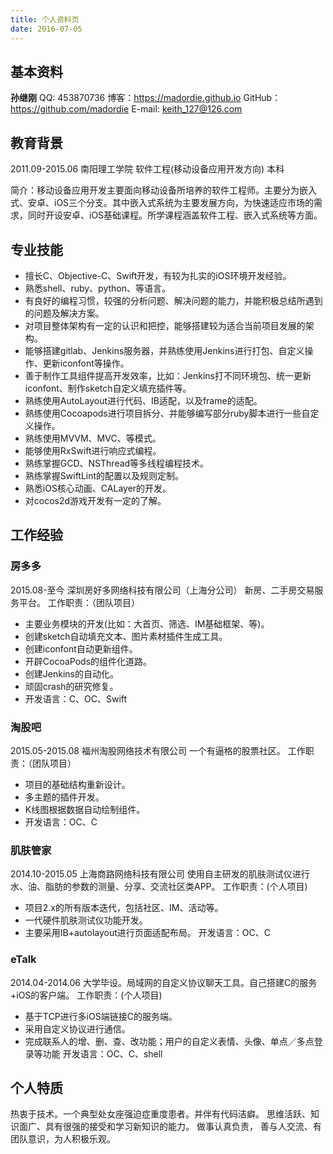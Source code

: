 ```yaml
---
title: 个人资料页
date: 2016-07-05
---
```


## 基本资料

__孙继刚__
QQ: 453870736
博客：https://madordie.github.io
GitHub：https://github.com/madordie
E-mail: [keith_127@126.com](mailto:keith_127@126.com)

## 教育背景

2011.09-2015.06     南阳理工学院   软件工程(移动设备应用开发方向)       本科

简介：移动设备应用开发主要面向移动设备所培养的软件工程师。主要分为嵌入式、安卓、iOS三个分支。其中嵌入式系统为主要发展方向，为快速适应市场的需求，同时开设安卓、iOS基础课程。所学课程涵盖软件工程、嵌入式系统等方面。

## 专业技能

- 擅长C、Objective-C、Swift开发，有较为扎实的iOS环境开发经验。
- 熟悉shell、ruby、python、等语言。
- 有良好的编程习惯，较强的分析问题、解决问题的能力，并能积极总结所遇到的问题及解决方案。
- 对项目整体架构有一定的认识和把控，能够搭建较为适合当前项目发展的架构。
- 能够搭建gitlab、Jenkins服务器，并熟练使用Jenkins进行打包、自定义操作、更新iconfont等操作。
- 善于制作工具组件提高开发效率，比如：Jenkins打不同环境包、统一更新iconfont、制作sketch自定义填充插件等。
- 熟练使用AutoLayout进行代码、IB适配，以及frame的适配。
- 熟练使用Cocoapods进行项目拆分、并能够编写部分ruby脚本进行一些自定义操作。
- 熟练使用MVVM、MVC、等模式。
- 能够使用RxSwift进行响应式编程。
- 熟练掌握GCD、NSThread等多线程编程技术。
- 熟练掌握SwiftLint的配置以及规则定制。
- 熟悉iOS核心动画、CALayer的开发。
- 对cocos2d游戏开发有一定的了解。

## 工作经验

### 房多多

2015.08-至今          深圳房好多网络科技有限公司（上海分公司）
新房、二手房交易服务平台。
工作职责：（团队项目）

- 主要业务模块的开发(比如：大首页、筛选、IM基础框架、等)。
- 创建sketch自动填充文本、图片素材插件生成工具。
- 创建iconfont自动更新组件。
- 开辟CocoaPods的组件化道路。
- 创建Jenkins的自动化。
- 顽固crash的研究修复。
- 开发语言：C、OC、Swift

### 淘股吧

2015.05-2015.08   福州淘股网络技术有限公司
一个有逼格的股票社区。
工作职责：（团队项目）
- 项目的基础结构重新设计。
- 多主题的插件开发。
- K线图根据数据自动绘制组件。
- 开发语言：OC、C

### 肌肤管家

2014.10-2015.05   上海商路网络科技有限公司
使用自主研发的肌肤测试仪进行水、油、脂肪的参数的测量、分享、交流社区类APP。
工作职责：(个人项目)
- 项目2.x的所有版本迭代，包括社区、IM、活动等。
- 一代硬件肌肤测试仪功能开发。
- 主要采用IB+autolayout进行页面适配布局。
开发语言：OC、C

### eTalk

2014.04-2014.06
大学毕设。局域网的自定义协议聊天工具。自己搭建C的服务+iOS的客户端。
工作职责：(个人项目)
- 基于TCP进行多iOS端链接C的服务端。
- 采用自定义协议进行通信。
- 完成联系人的增、删、查、改功能；用户的自定义表情、头像、单点／多点登录等功能
开发语言：OC、C、shell

## 个人特质

热衷于技术。一个典型处女座强迫症重度患者。并伴有代码洁癖。
思维活跃、知识面广、具有很强的接受和学习新知识的能力。
做事认真负责， 善与人交流、有团队意识，为人积极乐观。
